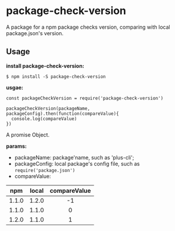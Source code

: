 # package-check-version
A package for a npm package checks version, comparing with local package.json's version.

## Usage

**install package-check-version:**
```
$ npm install -S package-check-version
```

**usgae:**
```
const packageCheckVersion = require('package-check-version')

packageCheckVersion(packageName, packageConfig).then(function(compareValue){
  console.log(compareValue)
})
```

A promise Object.

**params:**
- packageName: package'name, such as 'plus-cli';
- packageConfig: local package's config file, such as `require('package.json')`
- compareValue: 

| npm | local | compareValue |
|:----:|:----:|:----:|
| 1.1.0 | 1.2.0 | -1 |
| 1.1.0 | 1.1.0 | 0  |
| 1.2.0 | 1.1.0 | 1  |